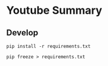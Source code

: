 # Youtube Summary

## Develop
```
pip install -r requirements.txt
```

```
pip freeze > requirements.txt
```